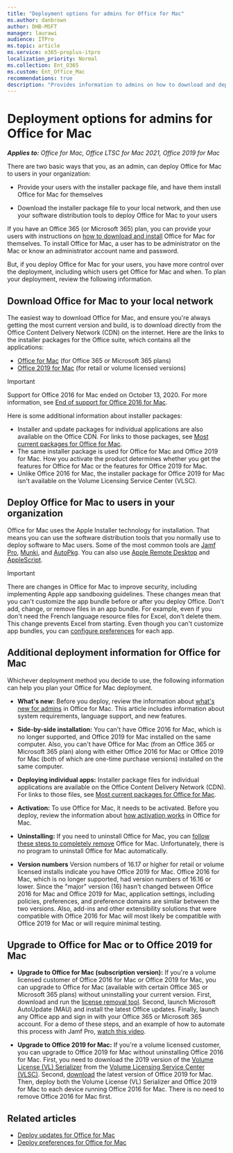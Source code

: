 ```yaml
---
title: "Deployment options for admins for Office for Mac"
ms.author: danbrown
author: DHB-MSFT
manager: laurawi
audience: ITPro
ms.topic: article
ms.service: o365-proplus-itpro
localization_priority: Normal
ms.collection: Ent_O365
ms.custom: Ent_Office_Mac
recommendations: true
description: "Provides information to admins on how to download and deploy Office for Mac to users in their organization"
---
```


# Deployment options for admins for Office for Mac

***Applies to:*** *Office for Mac, Office LTSC for Mac 2021, Office 2019 for Mac*

There are two basic ways that you, as an admin, can deploy Office for Mac to users in your organization:
  
- Provide your users with the installer package file, and have them install Office for Mac for themselves
    
- Download the installer package file to your local network, and then use your software distribution tools to deploy Office for Mac to your users
    
If you have an Office 365 (or Microsoft 365) plan, you can provide your users with instructions on [how to download and install](https://support.microsoft.com/office/4414eaaf-0478-48be-9c42-23adc4716658?#InstallSteps=Install_on_a_Mac) Office for Mac for themselves. To install Office for Mac, a user has to be administrator on the Mac or know an administrator account name and password. 
  
But, if you deploy Office for Mac for your users, you have more control over the deployment, including which users get Office  for Mac and when. To plan your deployment, review the following information.
  
## Download Office for Mac to your local network

The easiest way to download Office for Mac, and ensure you're always getting the most current version and build, is to download directly from the Office Content Delivery Network (CDN) on the internet.  Here are the links to the installer packages for the Office suite, which contains all the applications:
- [Office for Mac](https://go.microsoft.com/fwlink/p/?linkid=525133) (for Office 365 or Microsoft 365 plans)
- [Office 2019 for Mac](https://go.microsoft.com/fwlink/p/?linkid=525133) (for retail or volume licensed versions)

> [!IMPORTANT]
> Support for Office 2016 for Mac ended on October 13, 2020. For more information, see [End of support for Office 2016 for Mac](https://support.microsoft.com/office/e944a907-bbc8-4be5-918d-a514068d0056).

Here is some additional information about installer packages:

- Installer and update packages for individual applications are also available on the Office CDN. For links to those packages, see [Most current packages for Office for Mac](/officeupdates/update-history-office-for-mac#most-current-packages-for-office-for-mac).
- The same installer package is used for Office for Mac and Office 2019 for Mac. How you activate the product determines whether you get the features for Office for Mac or the features for Office 2019 for Mac.
- Unlike Office 2016 for Mac, the installer package for Office 2019 for Mac isn't available on the Volume Licensing Service Center (VLSC).
  
## Deploy Office for Mac to users in your organization

Office for Mac uses the Apple Installer technology for installation. That means you can use the software distribution tools that you normally use to deploy software to Mac users. Some of the most common tools are [Jamf Pro](https://www.jamfsoftware.com/products/casper-suite/), [Munki](https://www.munki.org/), and [AutoPkg](https://github.com/autopkg/autopkg). You can also use [Apple Remote Desktop](https://www.apple.com/remotedesktop/) and [AppleScript](https://developer.apple.com/library/mac/documentation/AppleScript/Conceptual/AppleScriptX/AppleScriptX.html).
  
> [!IMPORTANT]
> There are changes in Office for Mac to improve security, including implementing Apple app sandboxing guidelines. These changes mean that you can't customize the app bundle before or after you deploy Office. Don't add, change, or remove files in an app bundle. For example, even if you don't need the French language resource files for Excel, don't delete them. This change prevents Excel from starting. Even though you can't customize app bundles, you can [configure preferences](deploy-preferences-for-office-for-mac.md) for each app. 
  
## Additional deployment information for Office for Mac

Whichever deployment method you decide to use, the following information can help you plan your Office for Mac deployment.
  
- **What's new:** Before you deploy, review the information about [what's new for admins](what-s-new-for-admins-in-office-for-mac.md) in Office for Mac. This article includes information about system requirements, language support, and new features. 
    
- **Side-by-side installation:** You can't have Office 2016 for Mac, which is no longer supported, and Office 2019 for Mac installed on the same computer. Also, you can't have Office for Mac (from an Office 365 or Microsoft 365 plan) along with either Office 2016 for Mac or Office 2019 for Mac (both of which are one-time purchase versions) installed on the same computer.
    
- **Deploying individual apps:**  Installer package files for individual applications are available on the Office Content Delivery Network (CDN). For links to those files, see [Most current packages for Office for Mac](/officeupdates/update-history-office-for-mac#most-current-packages-for-office-for-mac).
    
- **Activation:** To use Office for Mac, it needs to be activated. Before you deploy, review the information about [how activation works](overview-of-activation-for-office-for-mac.md) in Office for Mac. 

- **Uninstalling:** If you need to uninstall Office for Mac, you can [follow these steps to completely remove](https://support.microsoft.com/office/ec3aa66e-6a76-451f-9d35-cba2e14e94c0) Office for Mac. Unfortunately, there is no program to uninstall Office for Mac automatically.

- **Version numbers** Version numbers of 16.17 or higher for retail or volume licensed installs indicate you have Office 2019 for Mac. Office 2016 for Mac, which is no longer supported, had version numbers of 16.16 or lower. Since the "major" version (16) hasn't changed between Office 2016 for Mac and Office 2019 for Mac, application settings, including policies, preferences, and preference domains are similar between the two versions. Also, add-ins and other extensibility solutions that were compatible with Office 2016 for Mac will most likely be compatible with Office 2019 for Mac or will require minimal testing.

## Upgrade to Office for Mac or to Office 2019 for Mac

- **Upgrade to Office for Mac (subscription version):** If you're a volume licensed customer of Office 2016 for Mac or Office 2019 for Mac, you can upgrade to Office for Mac (available with certain Office 365 or Microsoft 365 plans) without uninstalling your current version. First, download and run the [license removal tool](https://support.microsoft.com/office/b032c0f6-a431-4dad-83a9-6b727c03b193). Second, launch Microsoft AutoUpdate (MAU) and install the latest Office updates. Finally, launch any Office app and sign in with your Office 365 or Microsoft 365 account. For a demo of these steps, and an example of how to automate this process with Jamf Pro, [watch this video](https://www.youtube.com/watch?v=Zwuq_TT9QhU).

- **Upgrade to Office 2019 for Mac:** If you're a volume licensed customer, you can upgrade to Office 2019 for Mac without uninstalling Office 2016 for Mac. First, you need to download the 2019 version of the [Volume License (VL) Serializer](volume-license-serializer.md) from the [Volume Licensing Service Center (VLSC)](https://www.microsoft.com/licensing/servicecenter/default.aspx). Second, [download](https://go.microsoft.com/fwlink/p/?linkid=525133) the latest version of Office 2019 for Mac. Then, deploy both the Volume License (VL) Serializer and Office 2019 for Mac to each device running Office 2016 for Mac. There is no need to remove Office 2016 for Mac first. 

## Related articles

- [Deploy updates for Office for Mac](deploy-updates-for-office-for-mac.md)
- [Deploy preferences for Office for Mac](deploy-preferences-for-office-for-mac.md)